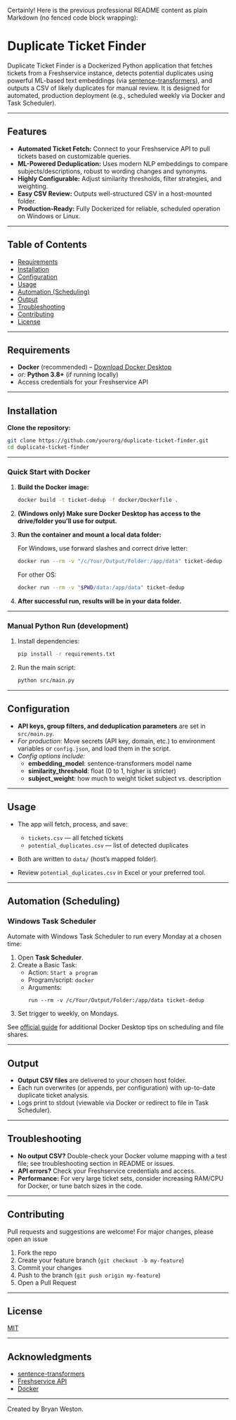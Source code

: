 Certainly! Here is the previous professional README content as plain Markdown (no fenced code block wrapping):

# Duplicate Ticket Finder

Duplicate Ticket Finder is a Dockerized Python application that fetches tickets from a Freshservice instance, detects potential duplicates using powerful ML-based text embeddings (via [sentence-transformers](https://www.sbert.net/)), and outputs a CSV of likely duplicates for manual review. It is designed for automated, production deployment (e.g., scheduled weekly via Docker and Task Scheduler).

---

## Features

- **Automated Ticket Fetch:** Connect to your Freshservice API to pull tickets based on customizable queries.
- **ML-Powered Deduplication:** Uses modern NLP embeddings to compare subjects/descriptions, robust to wording changes and synonyms.
- **Highly Configurable:** Adjust similarity thresholds, filter strategies, and weighting.
- **Easy CSV Review:** Outputs well-structured CSV in a host-mounted folder.
- **Production-Ready:** Fully Dockerized for reliable, scheduled operation on Windows or Linux.

---

## Table of Contents

- [Requirements](#requirements)
- [Installation](#installation)
- [Configuration](#configuration)
- [Usage](#usage)
- [Automation (Scheduling)](#automation-scheduling)
- [Output](#output)
- [Troubleshooting](#troubleshooting)
- [Contributing](#contributing)
- [License](#license)

---

## Requirements

- **Docker** (recommended) – [Download Docker Desktop](https://www.docker.com/products/docker-desktop)
- _or:_ **Python 3.8+** (if running locally)
- Access credentials for your Freshservice API

---

## Installation

**Clone the repository:**

```sh
git clone https://github.com/yourorg/duplicate-ticket-finder.git
cd duplicate-ticket-finder
```

---

### Quick Start with Docker

1. **Build the Docker image:**

   ```sh
   docker build -t ticket-dedup -f docker/Dockerfile .
   ```

2. **(Windows only) Make sure Docker Desktop has access to the drive/folder you’ll use for output.**

3. **Run the container and mount a local data folder:**

   For Windows, use forward slashes and correct drive letter:
   ```sh
   docker run --rm -v "/c/Your/Output/Folder:/app/data" ticket-dedup
   ```
   For other OS:
   ```sh
   docker run --rm -v "$PWD/data:/app/data" ticket-dedup
   ```

4. **After successful run, results will be in your data folder.**

---

### Manual Python Run (development)

1. Install dependencies:
   ```sh
   pip install -r requirements.txt
   ```
2. Run the main script:
   ```sh
   python src/main.py
   ```

---

## Configuration

- **API keys, group filters, and deduplication parameters** are set in `src/main.py`.
- _For production_: Move secrets (API key, domain, etc.) to environment variables or `config.json`, and load them in the script.
- _Config options include:_
  - **embedding_model**: sentence-transformers model name
  - **similarity_threshold**: float (0 to 1, higher is stricter)
  - **subject_weight**: how much to weight ticket subject vs. description

---

## Usage

- The app will fetch, process, and save:
  - `tickets.csv` — all fetched tickets
  - `potential_duplicates.csv` — list of detected duplicates

- Both are written to `data/` (host’s mapped folder).
- Review `potential_duplicates.csv` in Excel or your preferred tool.

---

## Automation (Scheduling)

### Windows Task Scheduler

Automate with Windows Task Scheduler to run every Monday at a chosen time:

1. Open **Task Scheduler**.
2. Create a Basic Task:
   - Action: `Start a program`
   - Program/script: `docker`
   - Arguments:
     ```
     run --rm -v /c/Your/Output/Folder:/app/data ticket-dedup
     ```
3. Set trigger to weekly, on Mondays.

See [official guide](https://docs.docker.com/desktop/) for additional Docker Desktop tips on scheduling and file shares.

---

## Output

- **Output CSV files** are delivered to your chosen host folder.
- Each run overwrites (or appends, per configuration) with up-to-date duplicate ticket analysis.
- Logs print to stdout (viewable via Docker or redirect to file in Task Scheduler).

---

## Troubleshooting

- **No output CSV?** Double-check your Docker volume mapping with a test file; see troubleshooting section in README or issues.
- **API errors?** Check your Freshservice credentials and access.
- **Performance:** For very large ticket sets, consider increasing RAM/CPU for Docker, or tune batch sizes in the code.

---

## Contributing

Pull requests and suggestions are welcome! For major changes, please open an issue

1. Fork the repo
2. Create your feature branch (`git checkout -b my-feature`)
3. Commit your changes
4. Push to the branch (`git push origin my-feature`)
5. Open a Pull Request

---

## License

[MIT](LICENSE)

---

## Acknowledgments

- [sentence-transformers](https://www.sbert.net/)
- [Freshservice API](https://api.freshservice.com/)
- [Docker](https://www.docker.com/)

---

Created by Bryan Weston.
